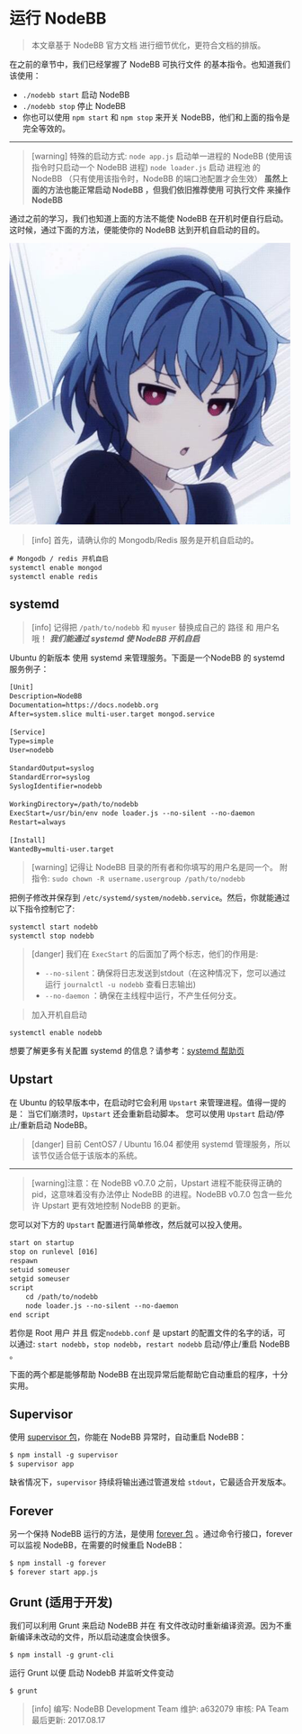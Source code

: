 # 运行 NodeBB

> 本文章基于 NodeBB 官方文档  进行细节优化，更符合文档的排版。

在之前的章节中，我们已经掌握了 NodeBB 可执行文件 的基本指令。也知道我们该使用：
* `./nodebb start` 启动 NodeBB
* `./nodebb stop` 停止 NodeBB
* 你也可以使用 `npm start` 和 `npm stop` 来开关 NodeBB，他们和上面的指令是完全等效的。

----------------------------
>[warning] 特殊的启动方式:
> `node app.js` 启动单一进程的 NodeBB (使用该指令时只启动一个 NodeBB 进程)
> `node loader.js` 启动 进程池 的 NodeBB （只有使用该指令时，NodeBB 的端口池配置才会生效）
> **虽然上面的方法也能正常启动 NodeBB ，但我们依旧推荐使用 可执行文件 来操作NodeBB**

通过之前的学习，我们也知道上面的方法不能使 NodeBB 在开机时便自行启动。这时候，通过下面的方法，便能使你的 NodeBB 达到开机自启动的目的。

![](images/9E1870C29D14BFEB4A476C21D6A62D7D.jpg)

>[info] 首先，请确认你的 Mongodb/Redis 服务是开机自启动的。
```
# Mongodb / redis 开机自启
systemctl enable mongod
systemctl enable redis
```

## systemd
>[info] 记得把 `/path/to/nodebb` 和 `myuser` 替换成自己的 路径 和 用户名 哦！
> ***我们能通过 systemd 使 NodeBB 开机自启***

Ubuntu 的新版本 使用 systemd 来管理服务。下面是一个NodeBB 的 systemd 服务例子：
```
[Unit]
Description=NodeBB
Documentation=https://docs.nodebb.org
After=system.slice multi-user.target mongod.service

[Service]
Type=simple
User=nodebb

StandardOutput=syslog
StandardError=syslog
SyslogIdentifier=nodebb

WorkingDirectory=/path/to/nodebb
ExecStart=/usr/bin/env node loader.js --no-silent --no-daemon
Restart=always

[Install]
WantedBy=multi-user.target
```
>[warning] 记得让 NodeBB 目录的所有者和你填写的用户名是同一个。
> 附指令: `sudo chown -R username.usergroup /path/to/nodebb`

把例子修改并保存到 `/etc/systemd/system/nodebb.service`。然后，你就能通过以下指令控制它了:
```
systemctl start nodebb
systemctl stop nodebb
```
>[danger] 我们在 `ExecStart` 的后面加了两个标志，他们的作用是:
> *  `--no-silent`：确保将日志发送到stdout（在这种情况下，您可以通过运行 `journalctl -u nodebb` 查看日志输出)
> * `--no-daemon` ：确保在主线程中运行，不产生任何分支。

> 加入开机自启动
```
systemctl enable nodebb
```

想要了解更多有关配置 systemd 的信息？请参考：[systemd 帮助页](https://www.freedesktop.org/software/systemd/man/systemd.service.html)

## Upstart
在 Ubuntu 的较早版本中，在启动时它会利用 `Upstart` 来管理进程。值得一提的是： 当它们崩溃时，`Upstart` 还会重新启动脚本。
您可以使用 `Upstart` 启动/停止/重新启动 NodeBB。

>[danger] 目前 CentOS7 / Ubuntu 16.04 都使用 systemd 管理服务，所以该节仅适合低于该版本的系统。 
-----------
>[warning]注意：在 NodeBB v0.7.0 之前，Upstart 进程不能获得正确的 pid，这意味着没有办法停止 NodeBB 的进程。NodeBB v0.7.0 包含一些允许 Upstart 更有效地控制 NodeBB 的更新。

您可以对下方的 `Upstart` 配置进行简单修改，然后就可以投入使用。
```
start on startup
stop on runlevel [016]
respawn
setuid someuser
setgid someuser
script
    cd /path/to/nodebb
    node loader.js --no-silent --no-daemon
end script
```
若你是 Root 用户 并且 假定`nodebb.conf` 是 upstart 的配置文件的名字的话，可以通过: `start nodebb`，`stop nodebb`，`restart nodebb`  启动/停止/重启 NodeBB 。

下面的两个都是能够帮助 NodeBB 在出现异常后能帮助它自动重启的程序，十分实用。
## Supervisor
使用 [supervisor 包](https://github.com/isaacs/node-supervisor)，你能在 NodeBB 异常时，自动重启 NodeBB：
```
$ npm install -g supervisor
$ supervisor app
```
缺省情况下，`supervisor` 持续将输出通过管道发给 `stdout`，它最适合开发版本。

## Forever
另一个保持 NodeBB 运行的方法，是使用 [forever 包](https://github.com/nodejitsu/forever) 。通过命令行接口，forever 可以监视 NodeBB，在需要的时候重启 NodeBB：
```
$ npm install -g forever
$ forever start app.js
```

## Grunt (适用于开发)
我们可以利用 Grunt 来启动 NodeBB 并在 有文件改动时重新编译资源。因为不重新编译未改动的文件，所以启动速度会快很多。
```
$ npm install -g grunt-cli
```
运行 Grunt 以便 启动 NodebB 并监听文件变动
```
$ grunt
```

>[info] 编写: NodeBB Development Team
维护: a632079
审核: PA Team
最后更新: 2017.08.17